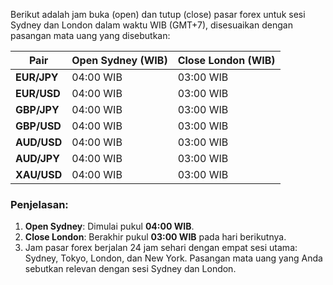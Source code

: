 Berikut adalah jam buka (open) dan tutup (close) pasar forex untuk sesi Sydney dan London dalam waktu WIB (GMT+7), disesuaikan dengan pasangan mata uang yang disebutkan:

| **Pair**    | **Open Sydney (WIB)** | **Close London (WIB)** |
|-------------|------------------------|-------------------------|
| **EUR/JPY** | 04:00 WIB             | 03:00 WIB              |
| **EUR/USD** | 04:00 WIB             | 03:00 WIB              |
| **GBP/JPY** | 04:00 WIB             | 03:00 WIB              |
| **GBP/USD** | 04:00 WIB             | 03:00 WIB              |
| **AUD/USD** | 04:00 WIB             | 03:00 WIB              |
| **AUD/JPY** | 04:00 WIB             | 03:00 WIB              |
| **XAU/USD** | 04:00 WIB             | 03:00 WIB              |

### Penjelasan:
1. **Open Sydney**: Dimulai pukul **04:00 WIB**.
2. **Close London**: Berakhir pukul **03:00 WIB** pada hari berikutnya.
3. Jam pasar forex berjalan 24 jam sehari dengan empat sesi utama: Sydney, Tokyo, London, dan New York. Pasangan mata uang yang Anda sebutkan relevan dengan sesi Sydney dan London.
